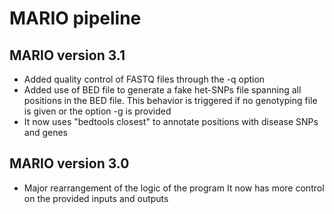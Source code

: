 # MARIO pipeline

## MARIO version 3.1
* Added quality control of FASTQ files through the -q option
* Added use of BED file to generate a fake het-SNPs file spanning all positions
  in the BED file. This behavior is triggered if no genotyping file is given
  or the option -g is provided
* It now uses "bedtools closest" to annotate positions with disease SNPs and genes

## MARIO version 3.0
* Major rearrangement of the logic of the program
  It now has more control on the provided inputs and outputs